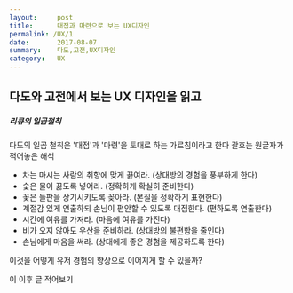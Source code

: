 ```yaml
---
layout:     post
title:      대접과 마련으로 보는 UX디자인 
permalink: /UX/1
date:       2017-08-07
summary:    다도,고전,UX디자인 
category: 	UX
---
```


## 다도와 고전에서 보는 UX 디자인을 읽고

##### 리큐의 일곱철칙
다도의 일곱 철칙은 '대접'과 '마련'을 토대로 하는 가르침이라고 한다
괄호는 원글자가 적어놓은 해석
- 차는 마시는 사람의 취향에 맞게 끓여라. (상대방의 경험을 풍부하게 한다)
- 숯은 물이 끓도록 넣어라. (정확하게 확실히 준비한다)
- 꽃은 들판을 상기시키도록 꽂아라. (본질을 정확하게 표현한다)
- 계절감 있게 연출하되 손님이 편안할 수 있도록 대접한다. (편하도록 연출한다)
- 시간에 여유를 가져라. (마음에 여유를 가진다)
- 비가 오지 않아도 우산을 준비하라. (상대방의 불편함을 줄인다)
- 손님에게 마음을 써라. (상대에게 좋은 경험을 제공하도록 한다)

이것을 어떻게 유저 경험의 향상으로 이어지게 할 수 있을까?

이 이후 글 적어보기